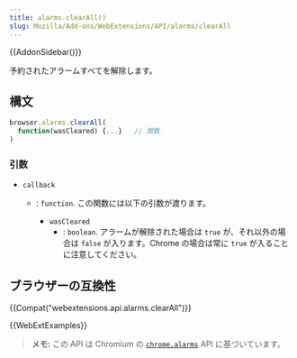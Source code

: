 ```yaml
---
title: alarms.clearAll()
slug: Mozilla/Add-ons/WebExtensions/API/alarms/clearAll
---
```


{{AddonSidebar()}}

予約されたアラームすべてを解除します。

## 構文

```js
browser.alarms.clearAll(
  function(wasCleared) {...}   // 関数
)
```

### 引数

- `callback`

  - : `function`. この関数には以下の引数が渡ります。

    - `wasCleared`
      - : `boolean`. アラームが解除された場合は `true` が、それ以外の場合は `false` が入ります。Chrome の場合は常に `true` が入ることに注意してください。

## ブラウザーの互換性

{{Compat("webextensions.api.alarms.clearAll")}}

{{WebExtExamples}}

> **メモ:** この API は Chromium の [`chrome.alarms`](https://developer.chrome.com/extensions/alarms) API に基づいています。
